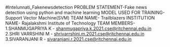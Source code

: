 #Intelunnati_Fakenewsdetection
PROBLEM STATEMENT-Fake news detection using python and machine learning
MODEL USED FOR TRAINING- Support Vector Machine(SVM)
TEAM NAME- Trailblazers
INSTITUTION NAME- Rajalakshmi Institute of Technology
TEAM MEMBERS-
 1.SHANMUGAPRIYA K - shanmugapriya.k.2021.cse@ritchennai.edu.in
 2.SHRI VARRSHINI M - shrivarrshini.m.2021.cse@ritchennai.edu.in
 3.SIVARANJANI R - sivaranjani.r.2021.cse@ritchennai.edu.in
